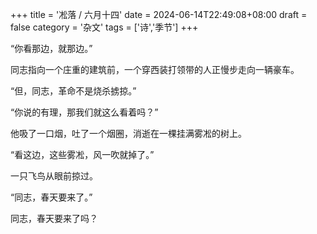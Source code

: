 +++
title = '凇落 / 六月十四'
date = 2024-06-14T22:49:08+08:00
draft = false
category = '杂文'
tags = ['诗','季节']
+++

“你看那边，就那边。”

同志指向一个庄重的建筑前，一个穿西装打领带的人正慢步走向一辆豪车。

“但，同志，革命不是烧杀掳掠。”

“你说的有理，那我们就这么看着吗？”

他吸了一口烟，吐了一个烟圈，消逝在一棵挂满雾凇的树上。

“看这边，这些雾凇，风一吹就掉了。”

一只飞鸟从眼前掠过。

“同志，春天要来了。”

同志，春天要来了吗？